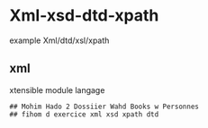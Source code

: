 # Xml-xsd-dtd-xpath
example Xml/dtd/xsl/xpath
## xml 
xtensible module langage 

	## Mohim Hado 2 Dossiier Wahd Books w Personnes 
	## fihom d exercice xml xsd xpath dtd

